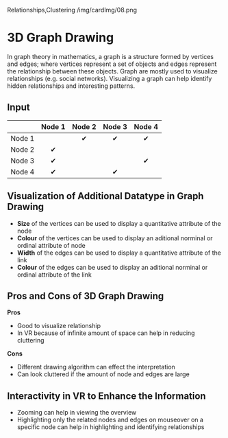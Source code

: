 Relationships,Clustering
/img/cardImg/08.png
# 3D Graph Drawing

In graph theory in mathematics, a graph is a structure formed by vertices and edges; where vertices represent a set of objects and edges represent the relationship between these objects. Graph are mostly used to visualize relationships (e.g. social networks). Visualizing a graph can help identify hidden relationships and interesting patterns.

## Input

| | Node 1 | Node 2 | Node 3 | Node 4
:-------------:| :-----:| :-----:|:-----:| :-----:| 
Node 1 |  | ✔ | ✔ | ✔ 
Node 2 | ✔ |  |  | |
Node 3 | ✔ |  |  | ✔
Node 4 | ✔ |  | ✔ | |

## Visualization of Additional Datatype in Graph Drawing

* __Size__ of the vertices can be used to display a quantitative attribute of the node
* __Colour__ of the vertices can be used to display an aditional norminal or ordinal attribute of node
* __Width__ of the edges can be used to display a quantitative attribute of the link
* __Colour__ of the edges can be used to display an aditional norminal or ordinal attribute of the link

## Pros and Cons of 3D Graph Drawing

__Pros__
* Good to visualize relationship
* In VR because of infinite amount of space can help in reducing cluttering

__Cons__
* Different drawing algorithm can effect the interpretation
* Can look cluttered if the amount of node and edges are large

## Interactivity in VR to Enhance the Information

* Zooming can help in viewing the overview
* Highlighting only the related nodes and edges on mouseover on a specific node can help in highlighting and identifying relationships